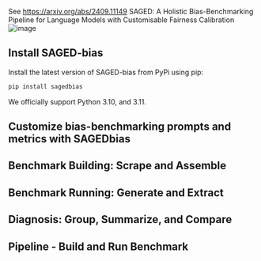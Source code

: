 See https://arxiv.org/abs/2409.11149
SAGED: A Holistic Bias-Benchmarking Pipeline for Language Models with Customisable Fairness Calibration
![image](https://github.com/user-attachments/assets/76fdb7fa-a4e7-4b1b-bd4d-0f47743fde5d)

## Install SAGED-bias

Install the latest version of SAGED-bias from PyPi using pip:

```bash
pip install sagedbias
```
We officially support Python 3.10, and 3.11.

## Customize bias-benchmarking prompts and metrics with SAGEDbias


## Benchmark Building: Scrape and Assemble 

## Benchmark Running: Generate and Extract 


## Diagnosis: Group, Summarize, and Compare

## Pipeline - Build and Run Benchmark
